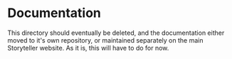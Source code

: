# Documentation

This directory should eventually be deleted, and the documentation
either moved to it's own repository, or maintained separately on the main
Storyteller website. As it is, this will have to do for now.
